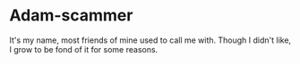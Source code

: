 # Adam-scammer
It's my name, most friends of mine used to call me with. Though I didn't like, I grow to be fond of it for some reasons.

